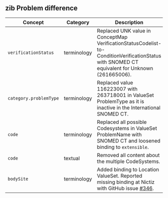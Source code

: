 ## zib Problem difference

| Concept         | Category          | Description                             | 
|-----------------|-------------------|-----------------------------------------|
| `verificationStatus` | terminology | Replaced  UNK value in ConceptMap VerificationStatusCodelist-to-ConditionVerificationStatus with SNOMED CT equivalent for Unknown (261665006). |
| `category.problemType` | terminology | Replaced value 116223007 with 263718001 in ValueSet ProblemType as it is inactive in the International SNOMED CT. |
|`code` | terminology | Replaced all possible Codesystems in ValueSet ProblemName with SNOMED CT and loosened binding to `extensible`. | 
|`code` | textual | Removed all content about the multiple CodeSystems. |
|`bodySite`| terminology | Added binding to Location ValueSet. Reported missing binding at Nictiz with GitHub issue [#346](https://github.com/Nictiz/Nictiz-R4-zib2020/issues/346).
